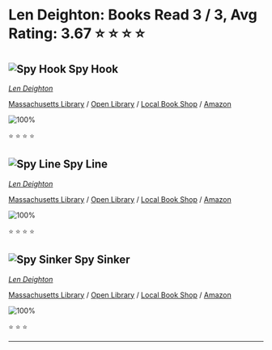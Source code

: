 # Len Deighton:  Books Read 3 / 3, Avg Rating: 3.67 :star: :star: :star: :star:

## ![Spy Hook](http://books.google.com/books/content?id=ffr-zQEACAAJ&printsec=frontcover&img=1&zoom=5&source=gbs_api) Spy Hook
*[Len Deighton](../authors/LenDeighton)*

[Massachusetts Library](https://library.minlib.net/search/i=9780241505472) / [Open Library](https://openlibrary.org/isbn/9780241505472) / [Local Book Shop](https://bookshop.org/book/9780241505472) / [Amazon](https://amazon.com/dp/024150547X)

![100%](https://progress-bar.dev/100) 

:star: :star: :star: :star:

## ![Spy Line](http://books.google.com/books/content?id=vE7yzQEACAAJ&printsec=frontcover&img=1&zoom=5&source=gbs_api) Spy Line
*[Len Deighton](../authors/LenDeighton)*

[Massachusetts Library](https://library.minlib.net/search/i=9780241505489) / [Open Library](https://openlibrary.org/isbn/9780241505489) / [Local Book Shop](https://bookshop.org/book/9780241505489) / [Amazon](https://amazon.com/dp/0241505488)

![100%](https://progress-bar.dev/100) 

:star: :star: :star: :star:

## ![Spy Sinker](http://books.google.com/books/content?id=rY8QzgEACAAJ&printsec=frontcover&img=1&zoom=5&source=gbs_api) Spy Sinker
*[Len Deighton](../authors/LenDeighton)*

[Massachusetts Library](https://library.minlib.net/search/i=9780241505496) / [Open Library](https://openlibrary.org/isbn/9780241505496) / [Local Book Shop](https://bookshop.org/book/9780241505496) / [Amazon](https://amazon.com/dp/0241505496)

![100%](https://progress-bar.dev/100) 

:star: :star: :star:

---
